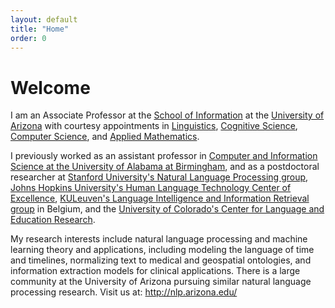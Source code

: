```yaml
---
layout: default
title: "Home"
order: 0
---
```


# Welcome #

I am an Associate Professor at the [School of Information](http://ischool.arizona.edu/) at the [University of Arizona](https://www.arizona.edu/) with courtesy appointments in [Linguistics](https://linguistics.arizona.edu/), [Cognitive Science](https://cogsci.arizona.edu/), [Computer Science](https://cs.arizona.edu/), and [Applied Mathematics](https://appliedmath.arizona.edu/).

I previously worked
as an assistant professor in [Computer and Information Science at the University of Alabama at Birmingham](https://cis.uab.edu/),
and as a postdoctoral researcher at
[Stanford University's Natural Language Processing group](http://nlp.stanford.edu),
[Johns Hopkins University's Human Language Technology Center of Excellence](http://hltcoe.jhu.edu/),
[KULeuven's Language Intelligence and Information Retrieval group](http://liir.cs.kuleuven.be/) in Belgium,
and the [University of Colorado's Center for Language and Education Research](https://www.colorado.edu/lab/clear/).

My research interests include natural language processing and machine learning theory and applications, including modeling the language of time and timelines, normalizing text to medical and geospatial ontologies, and information extraction models for clinical applications.
There is a large community at the University of Arizona pursuing similar natural language processing research. Visit us at: <http://nlp.arizona.edu/>
